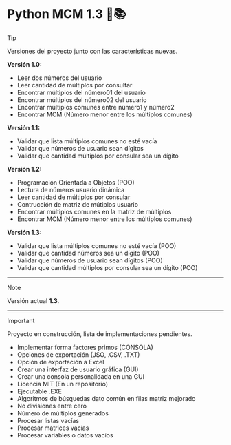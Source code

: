 # Python MCM 1.3 🌿📚

> [!TIP]
> Versiones del proyecto junto con las características nuevas.

**Versión 1.0:**
- Leer dos números del usuario
- Leer cantidad de múltiplos por consultar
- Encontrar múltiplos del número01 del usuario
- Encontrar múltiplos del número02 del usuario
- Encontrar múltiplos comunes entre número1 y número2
- Encontrar MCM (Número menor entre los múltiplos comunes)

**Versión 1.1:**
- Validar que lista múltiplos comunes no esté vacía
- Validar que números de usuario sean dígitos
- Validar que cantidad múltiplos por consular sea un dígito

**Versión 1.2:**
- Programación Orientada a Objetos (POO)
- Lectura de números usuario dinámica
- Leer cantidad de múltiplos por consular
- Contrucción de matriz de mútiplos usuario
- Encontrar múltiplos comunes en la matriz de múltiplos
- Encontrar MCM (Número menor entre los múltiplos comunes)

**Versión 1.3:**
- Validar que lista múltiplos comunes no esté vacía (POO)
- Validar que cantidad números sea un dígito (POO)
- Validar que números de usuario sean dígitos (POO)
- Validar que cantidad múltiplos por consular sea un dígito (POO)

--- 

> [!NOTE]
> Versión actual **1.3**.

---

> [!IMPORTANT]
> Proyecto en construcción, lista de implementaciones pendientes.

- Implementar forma factores primos (CONSOLA)
- Opciones de exportación (JSO, .CSV, .TXT)
- Opción de exportación a Excel
- Crear una interfaz de usuario gráfica (GUI)
- Crear una consola personalidada en una GUI
- Licencia MIT (En un repositorio)
- Ejecutable .EXE
- Algoritmos de búsquedas dato común en filas matriz mejorado
- No divisiones entre cero
- Número de múltiplos generados
- Procesar listas vacías
- Procesar matrices vacías
- Procesar variables o datos vacíos
